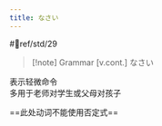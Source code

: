 ```yaml
---
title: なさい
---
```

 #📖ref/std/29

> [!note] Grammar
> [v.cont.] なさい

表示轻微命令  
多用于老师对学生或父母对孩子  

==此处动词不能使用否定式==  
